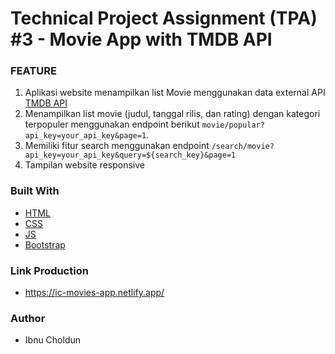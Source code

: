 # Technical Project Assignment (TPA) #3 - Movie App with TMDB API

### FEATURE

1. Aplikasi website menampilkan list Movie menggunakan data external API [TMDB API](https://developers.themoviedb.org/3/getting-started/introduction)
2. Menampilkan list movie (judul, tanggal rilis, dan rating) dengan kategori terpopuler menggunakan endpoint berikut `movie/popular?api_key=your_api_key&page=1`.
3. Memiliki fitur search menggunakan endpoint  `/search/movie?api_key=your_api_key&query=${search_key}&page=1`
4. Tampilan website responsive

### Built With
- [HTML](https://www.w3schools.com/html/)
- [CSS](https://www.w3schools.com/css/)
- [JS](https://www.javascript.com/)
- [Bootstrap](https://getbootstrap.com/)

### Link Production
- https://ic-movies-app.netlify.app/

### Author
- Ibnu Choldun
